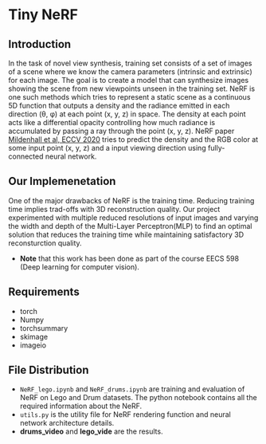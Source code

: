 # Tiny NeRF

## Introduction
In the task of novel view synthesis, training set consists of a set of images of a scene where we know the camera parameters (intrinsic and extrinsic) for each image. The goal is to create a model that can synthesize images showing the scene from new viewpoints unseen in the training set. NeRF is one such methods which tries to represent a static scene as a continuous 5D function that outputs a density and the radiance emitted in each direction (θ, φ) at each point (x, y, z) in space. The density at each point acts like a differential opacity controlling how much radiance is accumulated by passing a ray through the point (x, y, z). NeRF paper [Mildenhall et al, ECCV 2020](https://arxiv.org/abs/2003.08934) tries to predict the density and the RGB color at some input point (x, y, z) and a input viewing direction using fully-connected neural network.

## Our Implemenetation
One of the major drawbacks of NeRF is the training time. Reducing training time implies trad-offs with 3D reconstruction quality. Our project experimented with multiple reduced resolutions of input images and varying the width and depth of the Multi-Layer Perceptron(MLP) to find an optimal solution that reduces the training time while maintaining satisfactory 3D reconsturction quality.

* **Note** that this work has been done as part of the course EECS 598 (Deep learning for computer vision).

## Requirements
- torch
- Numpy
- torchsummary
- skimage
- imageio

## File Distribution
- ``NeRF_lego.ipynb`` and ``NeRF_drums.ipynb`` are training and evaluation of NeRF on Lego and Drum datasets. The python notebook contains all the required information about the NeRF.
- ``utils.py`` is the utility file for NeRF rendering function and neural network architecture details.
- **drums_video** and **lego_vide** are the results. 

